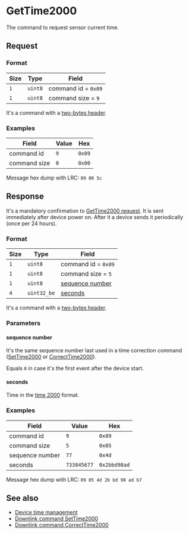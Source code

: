 # GetTime2000

The command to request sensor current time.


## Request

### Format

| Size | Type    | Field               |
| ---- | ------- | ------------------- |
| `1`  | `uint8` | command id = `0x09` |
| `1`  | `uint8` | command size = `9`  |

It's a command with a [two-bytes header](../message.md#command-with-a-two-bytes-header).

### Examples

| Field        | Value | Hex    |
| ------------ | ----- | ------ |
| command id   | `9`   | `0x09` |
| command size | `0`   | `0x00` |

Message hex dump with LRC: `09 00 5c`


## Response

It's a mandatory confirmation to [GetTime2000 request](./GetTime2000.md#request).
It is sent immediately after device power on.
After it a device sends it periodically (once per 24 hours).

### Format

| Size | Type        | Field                               |
| ---- | ----------- | ----------------------------------- |
| `1`  | `uint8`     | command id = `0x09`                 |
| `1`  | `uint8`     | command size = `5`                  |
| `1`  | `uint8`     | [sequence number](#sequence-number) |
| `4`  | `uint32_be` | [seconds](#seconds)                 |

It's a command with a [two-bytes header](../../message.md#command-with-a-two-bytes-header).

### Parameters

#### **sequence number**

It's the same sequence number last used in a time correction command ([SetTime2000](../SetTime2000.md) or [CorrectTime2000](../CorrectTime2000.md)).

Equals `0` in case it's the first event after the device start.

#### **seconds**

Time in the [time 2000](../../types.md#time-2000) format.

### Examples

| Field           | Value       | Hex          |
| --------------- | ----------- | ------------ |
| command id      | `9`         | `0x09`       |
| command size    | `5`         | `0x05`       |
| sequence number | `77`        | `0x4d`       |
| seconds         | `733845677` | `0x2bbd98ad` |

Message hex dump with LRC: `09 05 4d 2b bd 98 ad b7`


## See also

* [Device time management](../../basics.md#device-time-management)
* [Downlink command SetTime2000](../SetTime2000.md)
* [Downlink command CorrectTime2000](../CorrectTime2000.md)
